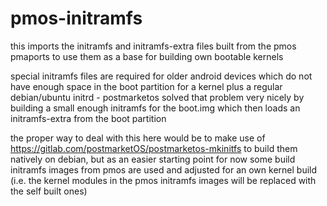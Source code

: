# pmos-initramfs

this imports the initramfs and initramfs-extra files built from the pmos
pmaports to use them as a base for building own bootable kernels
    
special initramfs files are required for older android devices which do not
have enough space in the boot partition for a kernel plus a regular
debian/ubuntu initrd - postmarketos solved that problem very nicely by building
a small enough initramfs for the boot.img which then loads an initramfs-extra
from the boot partition
    
the proper way to deal with this here would be to make use of
https://gitlab.com/postmarketOS/postmarketos-mkinitfs to build them natively on
debian, but as an easier starting point for now some build initramfs images
from pmos are used and adjusted for an own kernel build (i.e. the kernel
modules in the pmos initramfs images will be replaced with the self built ones)

